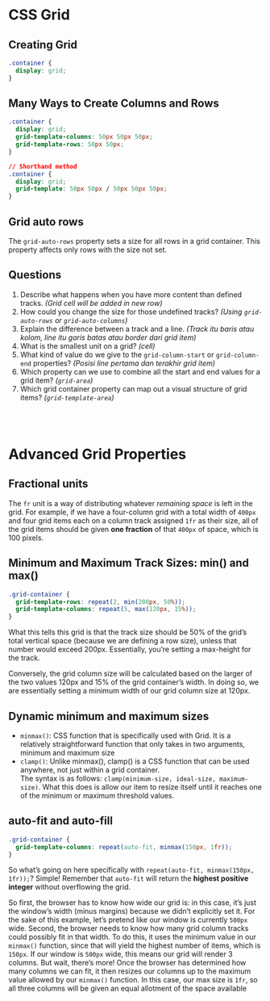 # CSS Grid

## Creating Grid

```css
.container {
  display: grid;
}
```

## Many Ways to Create Columns and Rows

```css
.container {
  display: grid;
  grid-template-columns: 50px 50px 50px;
  grid-template-rows: 50px 50px;
}
```
```css
// Shorthand method
.container {
  display: grid;
  grid-template: 50px 50px / 50px 50px 50px;
}
```

## Grid auto rows

The `grid-auto-rows` property sets a size for all rows in a grid container. This property affects only rows with the size not set.

## Questions

1. Describe what happens when you have more content than defined tracks. *(Grid cell will be added in new row)*
1. How could you change the size for those undefined tracks? *(Using `grid-auto-rows` or `grid-auto-columns`)*
1. Explain the difference between a track and a line. *(Track itu baris atau kolom, line itu garis batas atau border dari grid item)*
1. What is the smallest unit on a grid? *(cell)*
1. What kind of value do we give to the `grid-column-start` or `grid-column-end` properties? *(Posisi line pertama dan terakhir grid item)*
1. Which property can we use to combine all the start and end values for a grid item? *(`grid-area`)*
1. Which grid container property can map out a visual structure of grid items? *(`grid-template-area`)*

<br><br>

# Advanced Grid Properties

## Fractional units
The `fr` unit is a way of distributing whatever *remaining space* is left in the grid. For example, if we have a four-column grid with a total width of `400px` and four grid items each on a column track assigned `1fr` as their size, all of the grid items should be given **one fraction** of that `400px` of space, which is 100 pixels.

## Minimum and Maximum Track Sizes: min() and max()
```css
.grid-container {
  grid-template-rows: repeat(2, min(200px, 50%));
  grid-template-columns: repeat(5, max(120px, 15%));
}
```

What this tells this grid is that the track size should be 50% of the grid’s total vertical space (because we are defining a row size), unless that number would exceed 200px. Essentially, you’re setting a max-height for the track.

Conversely, the grid column size will be calculated based on the larger of the two values 120px and 15% of the grid container’s width. In doing so, we are essentially setting a minimum width of our grid column size at 120px.

## Dynamic minimum and maximum sizes
- `minmax()`: CSS function that is specifically used with Grid. It is a relatively straightforward function that only takes in two arguments, minimum and maximum size
- `clamp()`: Unlike minmax(), clamp() is a CSS function that can be used anywhere, not just within a grid container. <br>The syntax is as follows: `clamp(minimum-size, ideal-size, maximum-size)`. What this does is allow our item to resize itself until it reaches one of the minimum or maximum threshold values.

## auto-fit and auto-fill
``` css
.grid-container {
  grid-template-columns: repeat(auto-fit, minmax(150px, 1fr));
}
```

So what’s going on here specifically with `repeat(auto-fit, minmax(150px, 1fr));`? Simple! Remember that `auto-fit` will return the **highest positive integer** without overflowing the grid.

So first, the browser has to know how wide our grid is: in this case, it’s just the window’s width (minus margins) because we didn’t explicitly set it. For the sake of this example, let’s pretend like our window is currently `500px` wide. Second, the browser needs to know how many grid column tracks could possibly fit in that width. To do this, it uses the minimum value in our `minmax()` function, since that will yield the highest number of items, which is `150px`. If our window is `500px` wide, this means our grid will render 3 columns. But wait, there’s more! Once the browser has determined how many columns we can fit, it then resizes our columns up to the maximum value allowed by our `minmax()` function. In this case, our max size is `1fr`, so all three columns will be given an equal allotment of the space available